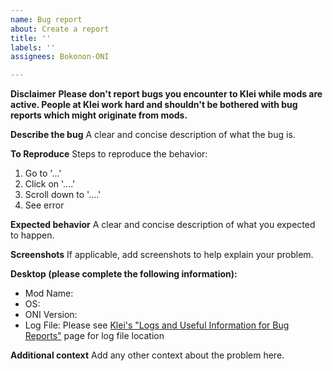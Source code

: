 ```yaml
---
name: Bug report
about: Create a report
title: ''
labels: ''
assignees: Bokonon-ONI

---
```


**Disclaimer**
**Please don't report bugs you encounter to Klei while mods are active. People at Klei work hard and shouldn't be bothered with bug reports which might originate from mods.**

**Describe the bug**
A clear and concise description of what the bug is.

**To Reproduce**
Steps to reproduce the behavior:
1. Go to '...'
2. Click on '....'
3. Scroll down to '....'
4. See error

**Expected behavior**
A clear and concise description of what you expected to happen.

**Screenshots**
If applicable, add screenshots to help explain your problem.

**Desktop (please complete the following information):**
 - Mod Name:
 - OS:
 - ONI Version:
 - Log File:
    Please see [Klei's "Logs and Useful Information for Bug Reports"](http://support.kleientertainment.com/customer/portal/articles/2744766-logs-and-useful-information-for-bug-reports) page for log file location

**Additional context**
Add any other context about the problem here.

